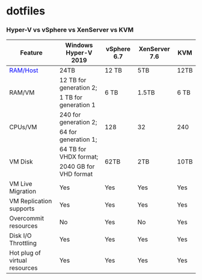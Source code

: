 # dotfiles
### Hyper-V vs vSphere vs XenServer vs KVM
<table>
    <thead>
        <tr>
            <th>Feature</th>
            <th>Windows Hyper-V 2019</th>
            <th>vSphere 6.7</th>
            <th>XenServer 7.6	</th>
            <th>KVM</th>
        </tr>
    </thead>
    <tbody>
    <tr style='background-color: none;'>
    <td style="color:blue;"> RAM/Host	</td>
    <td> 24TB</td>
    <td> 12 TB	</td>
    <td> 5TB	</td>
    <td> 12TB </td>
    </tr>
        <tr style='background-color: none;'>
        <td rowspan=2>RAM/VM</td>
         <td >12 TB for generation 2;	</td>
         <td rowspan=2>6 TB		</td>
        <td rowspan=2>1.5TB	</td>
        <td rowspan=2>6 TB</td>
        </tr>
        <tr style='background-color: none;'>
            <td>1 TB for generation 1	</td>
        </tr>
        <tr style='background-color: none;'>
            <td rowspan=2>CPUs/VM	</td>
            <td>240 for generation 2;</td>
            <td rowspan=2 >128</td>
            <td rowspan=2>32</td>
            <td rowspan=2>240</td>
        </tr>
        <tr style='background-color: none;'>
            <td>64 for generation 1;</td>
        </tr>
                <tr style='background-color: none;'>
            <td rowspan=2>VM Disk	</td>
            <td>64 TB for VHDX format;	</td>
            <td rowspan=2>62TB</td>
            <td rowspan=2>2TB</td>
            <td rowspan=2>10TB</td>
        </tr>
        <tr style='background-color: none;'>
            <td>2040 GB for VHD format</td>
        </tr>
        <tr style='background-color: none;'>
        <td>VM Live Migration	</td>
        <td>Yes	</td>
        <td>Yes	</td>
        <td>Yes	</td>
        <td>Yes	</td>
        </tr>
                <tr style='background-color: none;'>
        <td>VM Replication supports	</td>
        <td>Yes	</td>
        <td>Yes	</td>
        <td>Yes	</td>
        <td>Yes	</td>
        </tr>
                <tr style='background-color: none;'>
        <td>Overcommit resources	</td>
        <td>No	</td>
        <td>Yes	</td>
        <td>No	</td>
        <td>Yes	</td>
        </tr>
                <tr style='background-color: none;'>
        <td>Disk I/O Throttling	</td>
        <td>Yes	</td>
        <td>Yes	</td>
        <td>Yes	</td>
        <td>Yes	</td>
        </tr>
                <tr style='backgroundcolor : white'></tr>
        <td>Hot plug of virtual resources	</td>
        <td>Yes	</td>
        <td>Yes	</td>
        <td>Yes	</td>
        <td>Yes	</td>
        </tr>
